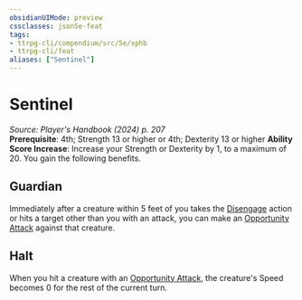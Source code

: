 ```yaml
---
obsidianUIMode: preview
cssclasses: json5e-feat
tags:
- ttrpg-cli/compendium/src/5e/xphb
- ttrpg-cli/feat
aliases: ["Sentinel"]
---
```

# Sentinel
*Source: Player's Handbook (2024) p. 207*  
**Prerequisite**: 4th; Strength 13 or higher or 4th; Dexterity 13 or higher
**Ability Score Increase**: Increase your Strength or Dexterity by 1, to a maximum of 20.
You gain the following benefits.

## Guardian

Immediately after a creature within 5 feet of you takes the [Disengage](3-Mechanics/CLI/rules/actions.md#Disengage) action or hits a target other than you with an attack, you can make an [Opportunity Attack](3-Mechanics/CLI/rules/actions.md#Opportunity%20Attack) against that creature.

## Halt

When you hit a creature with an [Opportunity Attack](3-Mechanics/CLI/rules/actions.md#Opportunity%20Attack), the creature's Speed becomes 0 for the rest of the current turn.